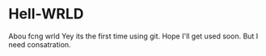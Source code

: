 # Hell-WRLD
Abou fcng wrld
Yey its the first time using git.
Hope I'll get used soon.
But I need consatration.
